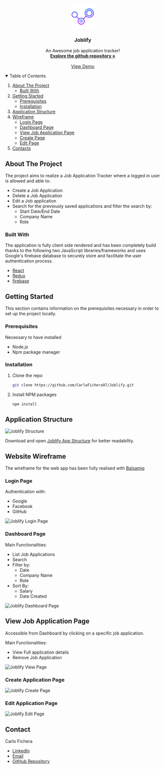 <!-- PROJECT LOGO -->
<br />
<p align="center">
  <a href="https://github.com/CarloFichera97/job-application-tracker.git">
    <img src="public/images/favicon.png" alt="Logo" width="80" height="80">
  </a>

  <h3 align="center">Joblify</h3>

  <p align="center">
    An Awesome job application tracker!
    <br />
    <a href="https://github.com/CarloFichera97/job-application-tracker.git"><strong>Explore the github repository »</strong></a>
    <br />
    <br />
    <a href="https://joblify.herokuapp.com/dashboard">View Demo</a>
  </p>
</p>

<!-- TABLE OF CONTENTS -->
<details open="open">
  <summary>Table of Contents</summary>
  <ol>
    <li>
      <a href="#about-the-project">About The Project</a>
      <ul>
        <li><a href="#built-with">Built With</a></li>
      </ul>
    </li>
    <li>
      <a href="#getting-started">Getting Started</a>
      <ul>
        <li><a href="#prerequisites">Prerequisites</a></li>
        <li><a href="#installation">Installation</a></li>
      </ul>
      <li><a href="#application_structure">Application Structure</a></li>
    </li>
     <li>
      <a href="#Wireframe">Wireframe</a>
      <ul>
        <li><a href="#LoginPage">Login Page</a></li>
        <li><a href="#DashboardPage">Dashboard Page</a></li>
         <li><a href="#ViewJobApplicationPage">View Job Application Page</a></li>
        <li><a href="#CreatePage">Create Page</a></li>
         <li><a href="#EditPage">Edit Page</a></li>
      </ul>
    <li><a href="#contacts">Contacts</a></li>

  </ol>
</details>

<!-- ABOUT THE PROJECT -->

## About The Project

The project aims to realize a Job Application Tracker where a logged in user is allowed and able to:

- Create a Job Application
- Delete a Job Application
- Edit a Job application
- Search for the previously saved applications and filter the search by:
  - Start Date/End Date
  - Company Name
  - Role

### Built With

The application is fully client side rendered and has been completely build thanks to the following two JavaScript libraries/frameworks and uses Google's firebase database to securely store and facilitate the user authentication process.

- [React](https://reactjs.org/)
- [Redux](https://redux.js.org/)
- [firebase](https://firebase.google.com/)

<!-- GETTING STARTED -->

## Getting Started

This section contains information on the prerequisites necessary in order to set up the project locally.

### Prerequisites

Necessary to have installed

- Node.js
- Npm package manager

### Installation

1. Clone the repo
   ```sh
   git clone https://github.com/CarloFichera97/Joblify.git
   ```
2. Install NPM packages
   ```sh
   npm install
   ```

<!-- ROADMAP -->

## Application Structure

<img src="https://raw.githubusercontent.com/CarloFichera97/job-application-tracker/main/public/images/Joblify_App_Structure.PNG" alt="Joblify Structure" >

Download and open [Joblify App Structure](https://github.com/CarloFichera97/job-application-tracker/blob/main/public/structure/Joblify_App_Structure.html) for better readability.

<!-- USAGE EXAMPLES -->

## Website Wireframe

The wireframe for the web app has been fully realised with [Balsamiq](https://balsamiq.com/)

### Login Page

Authentication with:

- Google
- Facebook
- GitHub

<img src="https://raw.githubusercontent.com/CarloFichera97/job-application-tracker/main/public/structure/Wireframe_Login_Page.PNG" alt="Joblify Login Page" >

### Dashboard Page

Main Functionalities:

- List Job Applications
- Search
- Filter by:
  - Date
  - Company Name
  - Role
- Sort By:
  - Salary
  - Date Created

<img src="https://raw.githubusercontent.com/CarloFichera97/job-application-tracker/main/public/structure/Wireframe_Dashboard_Page.PNG" alt="Joblify Dashboard Page" >

## View Job Application Page

Accessible from Dashboard by clicking on a specific job application.

Main Functionalities:

- View Full application details
- Remove Job Application

<img src="https://raw.githubusercontent.com/CarloFichera97/job-application-tracker/main/public/structure/Wireframe_Create_Page.PNG" alt="Joblify View Page" >

### Create Application Page

<img src="https://raw.githubusercontent.com/CarloFichera97/job-application-tracker/main/public/structure/Wireframe_Create_Page.PNG" alt="Joblify Create Page" >

### Edit Application Page

<img src="https://raw.githubusercontent.com/CarloFichera97/job-application-tracker/main/public/structure/Wireframe_Edit_Page.PNG" alt="Joblify Edit Page" >

<!-- CONTRIBUTING -->

## Contact

Carlo Fichera

- [LinkedIn](https://www.linkedin.com/in/carlo-f-7985a8167/)
- [Email](carlo.fichera97@gmail.com)
- [GitHub Repository](https://github.com/CarloFichera97/job-application-tracker.git)
